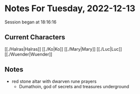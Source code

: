 # Notes For Tuesday, 2022-12-13
Session began at 18:16:16
## Current Characters
[[./Halras|Halras]]
[[./Ko|Ko]]
[[./Mary|Mary]]
[[./Luc|Luc]]
[[./Wuender|Wuender]]
## Notes
- red stone altar with dwarven rune prayers
	- Dumathoin, god of secrets and treasures underground